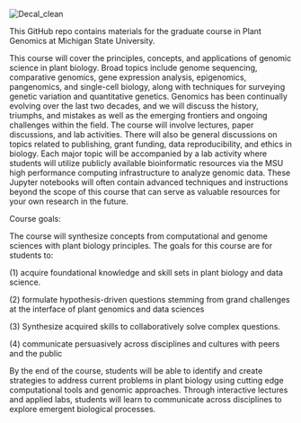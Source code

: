 ![Decal_clean](https://github.com/user-attachments/assets/613e00ac-0c86-420f-b263-9f5791467376)

This GitHub repo contains materials for the graduate course in Plant Genomics at Michigan State University. 

This course will cover the principles, concepts, and applications of genomic science in plant biology. Broad topics include genome sequencing, comparative genomics, gene expression analysis, epigenomics, pangenomics, and single-cell biology, along with techniques for surveying genetic variation and quantitative genetics. Genomics has been continually evolving over the last two decades, and we will discuss the history, triumphs, and mistakes as well as the emerging frontiers and ongoing challenges within the field. The course will involve lectures, paper discussions, and lab activities. There will also be general discussions on topics related to publishing, grant funding, data reproducibility, and ethics in biology. Each major topic will be accompanied by a lab activity where students will utilize publicly available bioinformatic resources via the MSU high performance computing infrastructure to analyze genomic data. These Jupyter notebooks will often contain advanced techniques and instructions beyond the scope of this course that can serve as valuable resources for your own research in the future. 

Course goals:

The course will synthesize concepts from computational and genome sciences with plant biology principles.
The goals for this course are for students to:

(1) acquire foundational knowledge and skill sets in plant biology and data science. 

(2) formulate hypothesis-driven questions stemming from grand challenges at the interface of plant genomics and data sciences

(3) Synthesize acquired skills to collaboratively solve complex questions. 

(4) communicate persuasively across disciplines and cultures with peers and the public

By the end of the course, students will be able to identify and create strategies to address current
problems in plant biology using cutting edge computational tools and genomic approaches. Through interactive lectures and applied labs, students will learn to communicate across disciplines to explore emergent biological processes.

